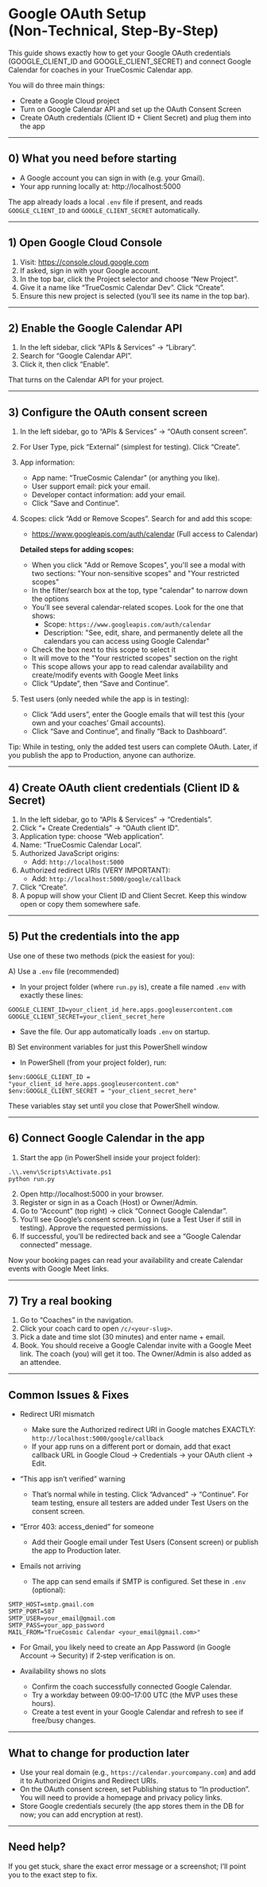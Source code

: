 # Google OAuth Setup (Non‑Technical, Step‑By‑Step)

This guide shows exactly how to get your Google OAuth credentials (GOOGLE_CLIENT_ID and GOOGLE_CLIENT_SECRET) and connect Google Calendar for coaches in your TrueCosmic Calendar app.

You will do three main things:
- Create a Google Cloud project
- Turn on Google Calendar API and set up the OAuth Consent Screen
- Create OAuth credentials (Client ID + Client Secret) and plug them into the app

---

## 0) What you need before starting
- A Google account you can sign in with (e.g. your Gmail).
- Your app running locally at: http://localhost:5000

The app already loads a local `.env` file if present, and reads `GOOGLE_CLIENT_ID` and `GOOGLE_CLIENT_SECRET` automatically.

---

## 1) Open Google Cloud Console
1. Visit: https://console.cloud.google.com
2. If asked, sign in with your Google account.
3. In the top bar, click the Project selector and choose “New Project”.
4. Give it a name like “TrueCosmic Calendar Dev”. Click “Create”.
5. Ensure this new project is selected (you’ll see its name in the top bar).

---

## 2) Enable the Google Calendar API
1. In the left sidebar, click “APIs & Services” → “Library”.
2. Search for “Google Calendar API”.
3. Click it, then click “Enable”.

That turns on the Calendar API for your project.

---

## 3) Configure the OAuth consent screen
1. In the left sidebar, go to “APIs & Services” → “OAuth consent screen”.
2. For User Type, pick “External” (simplest for testing). Click “Create”.
3. App information:
   - App name: “TrueCosmic Calendar” (or anything you like).
   - User support email: pick your email.
   - Developer contact information: add your email.
   - Click “Save and Continue”.
4. Scopes: click “Add or Remove Scopes”. Search for and add this scope:
   - https://www.googleapis.com/auth/calendar (Full access to Calendar)
   
   **Detailed steps for adding scopes:**
   - When you click "Add or Remove Scopes", you'll see a modal with two sections: "Your non-sensitive scopes" and "Your restricted scopes"
   - In the filter/search box at the top, type "calendar" to narrow down the options
   - You'll see several calendar-related scopes. Look for the one that shows:
     - Scope: `https://www.googleapis.com/auth/calendar`
     - Description: "See, edit, share, and permanently delete all the calendars you can access using Google Calendar"
   - Check the box next to this scope to select it
   - It will move to the "Your restricted scopes" section on the right
   - This scope allows your app to read calendar availability and create/modify events with Google Meet links
   - Click “Update”, then “Save and Continue”.
5. Test users (only needed while the app is in testing):
   - Click “Add users”, enter the Google emails that will test this (your own and your coaches’ Gmail accounts).
   - Click “Save and Continue”, and finally “Back to Dashboard”.

Tip: While in testing, only the added test users can complete OAuth. Later, if you publish the app to Production, anyone can authorize.

---

## 4) Create OAuth client credentials (Client ID & Secret)
1. In the left sidebar, go to “APIs & Services” → “Credentials”.
2. Click “+ Create Credentials” → “OAuth client ID”.
3. Application type: choose “Web application”.
4. Name: “TrueCosmic Calendar Local”.
5. Authorized JavaScript origins:
   - Add: `http://localhost:5000`
6. Authorized redirect URIs (VERY IMPORTANT):
   - Add: `http://localhost:5000/google/callback`
7. Click “Create”.
8. A popup will show your Client ID and Client Secret. Keep this window open or copy them somewhere safe.

---

## 5) Put the credentials into the app
Use one of these two methods (pick the easiest for you):

A) Use a `.env` file (recommended)
- In your project folder (where `run.py` is), create a file named `.env` with exactly these lines:

```
GOOGLE_CLIENT_ID=your_client_id_here.apps.googleusercontent.com
GOOGLE_CLIENT_SECRET=your_client_secret_here
```

- Save the file. Our app automatically loads `.env` on startup.

B) Set environment variables for just this PowerShell window
- In PowerShell (from your project folder), run:

```
$env:GOOGLE_CLIENT_ID = "your_client_id_here.apps.googleusercontent.com"
$env:GOOGLE_CLIENT_SECRET = "your_client_secret_here"
```

These variables stay set until you close that PowerShell window.

---

## 6) Connect Google Calendar in the app
1. Start the app (in PowerShell inside your project folder):

```
.\\.venv\Scripts\Activate.ps1
python run.py
```

2. Open http://localhost:5000 in your browser.
3. Register or sign in as a Coach (Host) or Owner/Admin.
4. Go to “Account” (top right) → click “Connect Google Calendar”.
5. You’ll see Google’s consent screen. Log in (use a Test User if still in testing). Approve the requested permissions.
6. If successful, you’ll be redirected back and see a “Google Calendar connected” message.

Now your booking pages can read your availability and create Calendar events with Google Meet links.

---

## 7) Try a real booking
1. Go to “Coaches” in the navigation.
2. Click your coach card to open `/c/<your-slug>`.
3. Pick a date and time slot (30 minutes) and enter name + email.
4. Book. You should receive a Google Calendar invite with a Google Meet link. The coach (you) will get it too. The Owner/Admin is also added as an attendee.

---

## Common Issues & Fixes
- Redirect URI mismatch
  - Make sure the Authorized redirect URI in Google matches EXACTLY: `http://localhost:5000/google/callback`
  - If your app runs on a different port or domain, add that exact callback URL in Google Cloud → Credentials → your OAuth client → Edit.

- “This app isn’t verified” warning
  - That’s normal while in testing. Click “Advanced” → “Continue”. For team testing, ensure all testers are added under Test Users on the consent screen.

- “Error 403: access_denied” for someone
  - Add their Google email under Test Users (Consent screen) or publish the app to Production later.

- Emails not arriving
  - The app can send emails if SMTP is configured. Set these in `.env` (optional):

```
SMTP_HOST=smtp.gmail.com
SMTP_PORT=587
SMTP_USER=your_email@gmail.com
SMTP_PASS=your_app_password
MAIL_FROM="TrueCosmic Calendar <your_email@gmail.com>"
```

  - For Gmail, you likely need to create an App Password (in Google Account → Security) if 2‑step verification is on.

- Availability shows no slots
  - Confirm the coach successfully connected Google Calendar.
  - Try a workday between 09:00–17:00 UTC (the MVP uses these hours).
  - Create a test event in your Google Calendar and refresh to see if free/busy changes.

---

## What to change for production later
- Use your real domain (e.g., `https://calendar.yourcompany.com`) and add it to Authorized Origins and Redirect URIs.
- On the OAuth consent screen, set Publishing status to “In production”. You will need to provide a homepage and privacy policy links.
- Store Google credentials securely (the app stores them in the DB for now; you can add encryption at rest).

---

## Need help?
If you get stuck, share the exact error message or a screenshot; I’ll point you to the exact step to fix.

